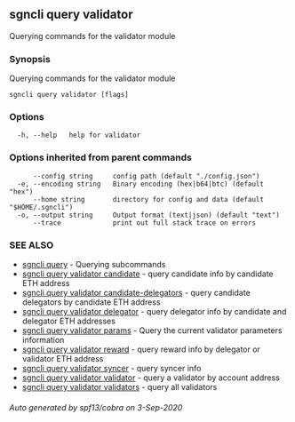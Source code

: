 ## sgncli query validator

Querying commands for the validator module

### Synopsis

Querying commands for the validator module

```
sgncli query validator [flags]
```

### Options

```
  -h, --help   help for validator
```

### Options inherited from parent commands

```
      --config string     config path (default "./config.json")
  -e, --encoding string   Binary encoding (hex|b64|btc) (default "hex")
      --home string       directory for config and data (default "$HOME/.sgncli")
  -o, --output string     Output format (text|json) (default "text")
      --trace             print out full stack trace on errors
```

### SEE ALSO

* [sgncli query](sgncli_query.md)	 - Querying subcommands
* [sgncli query validator candidate](sgncli_query_validator_candidate.md)	 - query candidate info by candidate ETH address
* [sgncli query validator candidate-delegators](sgncli_query_validator_candidate-delegators.md)	 - query candidate delegators by candidate ETH address
* [sgncli query validator delegator](sgncli_query_validator_delegator.md)	 - query delegator info by candidate and delegator ETH addresses
* [sgncli query validator params](sgncli_query_validator_params.md)	 - Query the current validator parameters information
* [sgncli query validator reward](sgncli_query_validator_reward.md)	 - query reward info by delegator or validator ETH address
* [sgncli query validator syncer](sgncli_query_validator_syncer.md)	 - query syncer info
* [sgncli query validator validator](sgncli_query_validator_validator.md)	 - query a validator by account address
* [sgncli query validator validators](sgncli_query_validator_validators.md)	 - query all validators

###### Auto generated by spf13/cobra on 3-Sep-2020
